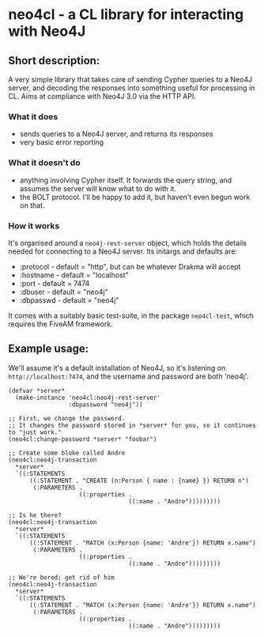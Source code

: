 # neo4cl - a CL library for interacting with Neo4J

## Short description:
A very simple library that takes care of sending Cypher queries to a Neo4J server, and decoding the responses into something useful for processing in CL.
Aims at compliance with Neo4J 3.0 via the HTTP API.


### What it does

- sends queries to a Neo4J server, and returns its responses
- very basic error reporting


### What it doesn't do

- anything involving Cypher itself. It forwards the query string, and assumes the server will know what to do with it.
- the BOLT protocol. I'll be happy to add it, but haven't even begun work on that.


### How it works

It's organised around a `neo4j-rest-server` object, which holds the details needed for connecting to a Neo4J server. Its initargs and defaults are:
- :protocol - default = "http", but can be whatever Drakma will accept
- :hostname - default = "localhost"
- :port - default = 7474
- :dbuser - default = "neo4j"
- :dbpasswd - default = "neo4j"

It comes with a suitably basic test-suite, in the package `neo4cl-test`, which requires the FiveAM framework.


## Example usage:
We'll assume it's a default installation of Neo4J, so it's listening on `http://localhost:7474`, and the username and password are both 'neo4j'.
```
(defvar *server*
  (make-instance 'neo4cl:neo4j-rest-server'
                 :dbpassword "neo4j"))

;; First, we change the password.
;; It changes the password stored in *server* for you, so it continues to "just work."
(neo4cl:change-password *server* "foobar")

;; Create some bloke called Andre
(neo4cl:neo4j-transaction
  *server*
  `((:STATEMENTS
      ((:STATEMENT . "CREATE (n:Person { name : {name} }) RETURN n")
       (:PARAMETERS .
                    ((:properties .
                                  ((:name . "Andre")))))))))

;; Is he there?
(neo4cl:neo4j-transaction
  *server*
  `((:STATEMENTS
      ((:STATEMENT . "MATCH (x:Person {name: 'Andre'}) RETURN x.name")
       (:PARAMETERS .
                    ((:properties .
                                  ((:name . "Andre")))))))))

;; We're bored; get rid of him
(neo4cl:neo4j-transaction
  *server*
  `((:STATEMENTS
      ((:STATEMENT . "MATCH (x:Person {name: 'Andre'}) RETURN x.name")
       (:PARAMETERS .
                    ((:properties .
                                  ((:name . "Andre")))))))))
```
